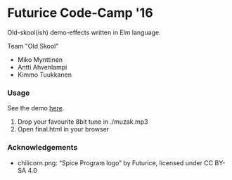 Futurice Code-Camp '16
======================

Old-skool(ish) demo-effects written in Elm language.

Team "Old Skool"

- Miko Mynttinen
- Antti Ahvenlampi
- Kimmo Tuukkanen

### Usage

See the demo [here](http://ktuukkan.github.io/codecamp16/).

1. Drop your favourite 8bit tune in ./muzak.mp3
2. Open final.html in your browser

### Acknowledgements

- chilicorn.png: “Spice Program logo” by Futurice, licensed under CC BY-SA 4.0

